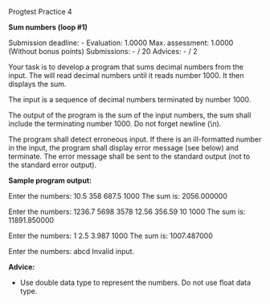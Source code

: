 Progtest Practice 4

**Sum numbers (loop #1)**

Submission deadline: -
Evaluation:	1.0000
Max. assessment: 1.0000 (Without bonus points)
Submissions: - / 20
Advices: - / 2

Your task is to develop a program that sums decimal numbers from the input. The will read decimal numbers until it reads number 1000. It then displays the sum.

The input is a sequence of decimal numbers terminated by number 1000.

The output of the program is the sum of the input numbers, the sum shall include the terminating number 1000. Do not forget newline (\n).

The program shall detect erroneous input. If there is an ill-formatted number in the input, the program shall display error message (see below) and terminate. The error message shall be sent to the standard output (not to the standard error output).

**Sample program output:**

Enter the numbers:
10.5
358
687.5
1000
The sum is: 2056.000000

Enter the numbers:
1236.7
5698
3578
12.56
356.59
10
1000
The sum is: 11891.850000

Enter the numbers:
1
2.5
3.987
1000
The sum is: 1007.487000

Enter the numbers:
abcd
Invalid input.

**Advice:**

- Use double data type to represent the numbers. Do not use float data type.
